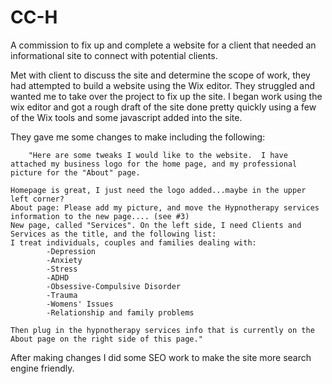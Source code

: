 # CC-H
A commission to fix up and complete a website for a client that needed an informational site to connect with potential clients.

Met with client to discuss the site and determine the scope of work, they had attempted to build a website using the Wix editor. They struggled and wanted me to take over the project to fix up the site. I began work using the wix editor and got a rough draft of the site done pretty quickly using a few of the Wix tools and some javascript added into the site.

They gave me some changes to make including the following:

        "Here are some tweaks I would like to the website.  I have attached my business logo for the home page, and my professional picture for the "About" page.

    Homepage is great, I just need the logo added...maybe in the upper left corner?
    About page: Please add my picture, and move the Hypnotherapy services information to the new page.... (see #3)
    New page, called "Services". On the left side, I need Clients and Services as the title, and the following list:
    I treat individuals, couples and families dealing with:
            -Depression
            -Anxiety
            -Stress
            -ADHD
            -Obsessive-Compulsive Disorder
            -Trauma
            -Womens' Issues
            -Relationship and family problems

    Then plug in the hypnotherapy services info that is currently on the About page on the right side of this page."

After making changes I did some SEO work to make the site more search engine friendly.